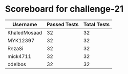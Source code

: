 # Scoreboard for challenge-21
| Username   | Passed Tests | Total Tests |
|------------|--------------|-------------|
| KhaledMosaad | 32 | 32 |
| MYK12397 | 32 | 32 |
| RezaSi | 32 | 32 |
| mick4711 | 32 | 32 |
| odelbos | 32 | 32 |
